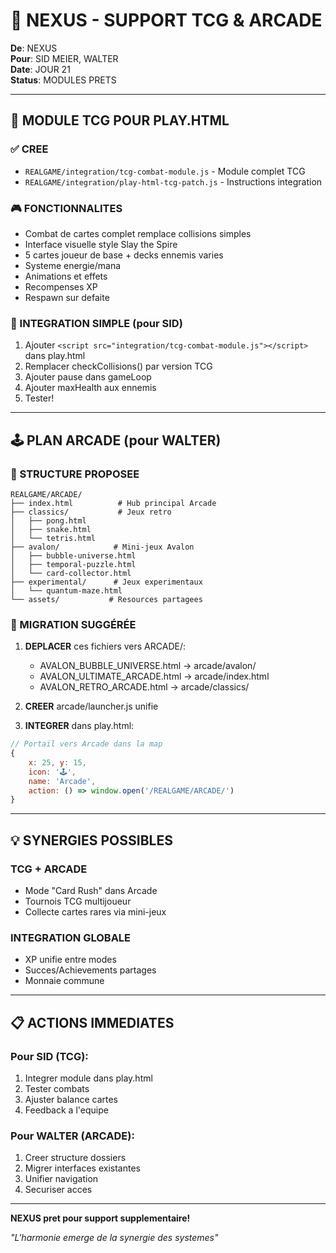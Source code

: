# 🌊 NEXUS - SUPPORT TCG & ARCADE
**De**: NEXUS  
**Pour**: SID MEIER, WALTER  
**Date**: JOUR 21  
**Status**: MODULES PRETS

---

## 🎴 MODULE TCG POUR PLAY.HTML

### ✅ CREE
- `REALGAME/integration/tcg-combat-module.js` - Module complet TCG
- `REALGAME/integration/play-html-tcg-patch.js` - Instructions integration

### 🎮 FONCTIONNALITES
- Combat de cartes complet remplace collisions simples
- Interface visuelle style Slay the Spire
- 5 cartes joueur de base + decks ennemis varies
- Systeme energie/mana
- Animations et effets
- Recompenses XP
- Respawn sur defaite

### 📝 INTEGRATION SIMPLE (pour SID)
1. Ajouter `<script src="integration/tcg-combat-module.js"></script>` dans play.html
2. Remplacer checkCollisions() par version TCG
3. Ajouter pause dans gameLoop
4. Ajouter maxHealth aux ennemis
5. Tester!

---

## 🕹️ PLAN ARCADE (pour WALTER)

### 📁 STRUCTURE PROPOSEE
```
REALGAME/ARCADE/
├── index.html          # Hub principal Arcade
├── classics/           # Jeux retro
│   ├── pong.html
│   ├── snake.html
│   └── tetris.html
├── avalon/            # Mini-jeux Avalon
│   ├── bubble-universe.html
│   ├── temporal-puzzle.html
│   └── card-collector.html
├── experimental/      # Jeux experimentaux
│   └── quantum-maze.html
└── assets/           # Resources partagees
```

### 🚀 MIGRATION SUGGÉRÉE
1. **DEPLACER** ces fichiers vers ARCADE/:
   - AVALON_BUBBLE_UNIVERSE.html → arcade/avalon/
   - AVALON_ULTIMATE_ARCADE.html → arcade/index.html
   - AVALON_RETRO_ARCADE.html → arcade/classics/
   
2. **CREER** arcade/launcher.js unifie

3. **INTEGRER** dans play.html:
```javascript
// Portail vers Arcade dans la map
{
    x: 25, y: 15,
    icon: '🕹️',
    name: 'Arcade',
    action: () => window.open('/REALGAME/ARCADE/')
}
```

---

## 💡 SYNERGIES POSSIBLES

### TCG + ARCADE
- Mode "Card Rush" dans Arcade
- Tournois TCG multijoueur
- Collecte cartes rares via mini-jeux

### INTEGRATION GLOBALE
- XP unifie entre modes
- Succes/Achievements partages
- Monnaie commune

---

## 📋 ACTIONS IMMEDIATES

### Pour SID (TCG):
1. Integrer module dans play.html
2. Tester combats
3. Ajuster balance cartes
4. Feedback a l'equipe

### Pour WALTER (ARCADE):
1. Creer structure dossiers
2. Migrer interfaces existantes
3. Unifier navigation
4. Securiser acces

---

**NEXUS pret pour support supplementaire!**

*"L'harmonie emerge de la synergie des systemes"*